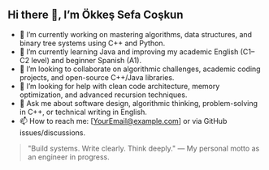 ## Hi there 👋, I’m Ökkeş Sefa Coşkun

- 🔭 I’m currently working on mastering algorithms, data structures, and binary tree systems using C++ and Python.
- 🌱 I’m currently learning Java and improving my academic English (C1–C2 level) and beginner Spanish (A1).
- 👯 I’m looking to collaborate on algorithmic challenges, academic coding projects, and open-source C++/Java libraries.
- 🤔 I’m looking for help with clean code architecture, memory optimization, and advanced recursion techniques.
- 💬 Ask me about software design, algorithmic thinking, problem-solving in C++, or technical writing in English.
- 📫 How to reach me: [YourEmail@example.com] or via GitHub issues/discussions.

> "Build systems. Write clearly. Think deeply." — My personal motto as an engineer in progress.


<!--
**okkessefa/okkessefa** is a ✨ _special_ ✨ repository because its `README.md` (this file) appears on your GitHub profile.

Here are some ideas to get you started:

- 🔭 I’m currently working on ...
- 🌱 I’m currently learning ...
- 👯 I’m looking to collaborate on ...
- 🤔 I’m looking for help with ...
- 💬 Ask me about ...
- 📫 How to reach me: ...
- 😄 Pronouns: ...
- ⚡ Fun fact: ...
-->
